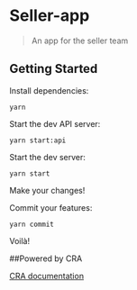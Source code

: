 # Seller-app

> An app for the seller team

## Getting Started

Install dependencies:

```shell
yarn
```

Start the dev API server:

```shell
yarn start:api
```

Start the dev server:

```shell
yarn start
```

Make your changes!

Commit your features:

```shell
yarn commit
```

Voilà!

##Powered by CRA

[CRA documentation](./docs/CRA.md)
